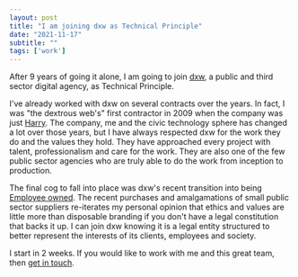 ```yaml
---
layout: post
title: "I am joining dxw as Technical Principle"
date: "2021-11-17"
subtitle: ""
tags: ['work']
---
```


After 9 years of going it alone, I am going to join [dxw](https://www.dxw.com/), a public and third sector digital agency, as Technical Principle.

I've already worked with dxw on several contracts over the years. In fact, I was "the dextrous web's" first contractor in 2009 when the company was just [Harry](https://www.dxw.com/author/harry-metcalfe/). The company, me and the civic technology sphere has changed a lot over those years, but I have always respected dxw for the work they do and the values they hold. They have approached every project with talent, professionalism and care for the work. They are also one of the few public sector agencies who are truly able to do the work from inception to production.

The final cog to fall into place was dxw's recent transition into being [Employee owned](https://www.dxw.com/employee-owned/). The recent purchases and amalgamations of small public sector suppliers re-iterates my personal opinion that ethics and values are little more than disposable branding if you don't have a legal constitution that backs it up. I can join dxw knowing it is a legal entity structured to better represent the interests of its clients, employees and society.

I start in 2 weeks. If you would like to work with me and this great team, then [get in touch](https://www.dxw.com/contact/).